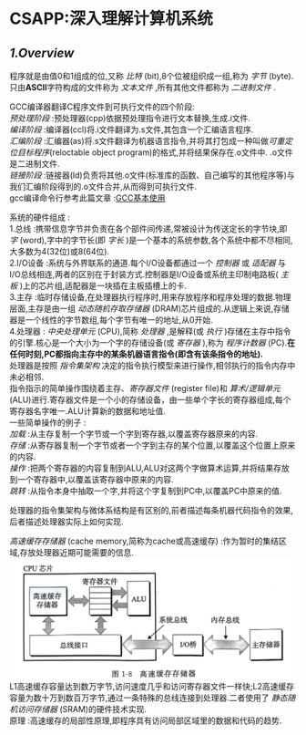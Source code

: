 # **CSAPP:深入理解计算机系统**

## *1.Overview*
程序就是由值0和1组成的位,又称 *比特* (bit),8个位被组织成一组,称为 *字节* (byte).  
只由**ASCII**字符构成的文件称为 *文本文件* ,所有其他文件都称为 *二进制文件* .  

GCC编译器翻译C程序文件到可执行文件的四个阶段:  
*预处理阶段* :预处理器(cpp)依据预处理指令进行文本替换,生成.i文件.  
*编译阶段* :编译器(ccl)将.i文件翻译为.s文件,其包含一个汇编语言程序.  
*汇编阶段* :汇编器(as)将.s文件翻译为机器语言指令,并将其打包成一种叫做*可重定位目标程序*(reloctable object program)的格式,并将结果保存在.o文件中. .o文件是二进制文件.  
*链接阶段* :链接器(ld)负责将其他.o文件(标准库的函数、自己编写的其他程序等)与我们汇编阶段得到的.o文件合并,从而得到可执行文件.  
gcc编译命令行参考此篇文章 :[GCC基本使用](https://zhuanlan.zhihu.com/p/404682058)  

系统的硬件组成 :  
1.总线 :携带信息字节并负责在各个部件间传递,常被设计为传送定长的字节块,即 *字* (word),字中的字节长(即 *字长* )是一个基本的系统参数,各个系统中都不尽相同,大多数为4(32位)或8(64位).  
2.I/O设备 :系统与外界联系的通道.每个I/O设备都通过一个 *控制器* 或 *适配器* 与I/O总线相连,两者的区别在于封装方式.控制器是I/O设备或系统主印制电路板( *主板* )上的芯片组,适配器是一块插在主板插槽上的卡.  
3.主存 :临时存储设备,在处理器执行程序时,用来存放程序和程序处理的数据.物理层面,主存是由一组 *动态随机存取存储器* (DRAM)芯片组成的.从逻辑上来说,存储器是一个线性的字节数组,每个字节有唯一的地址,从0开始.  
4.处理器 : *中央处理单元* (CPU),简称 *处理器* ,是解释(或 *执行* )存储在主存中指令的引擎.核心是一个大小为一个字的存储设备(或 *寄存器* ),称为 *程序计数器* (PC).**在任何时刻,PC都指向主存中的某条机器语言指令(即含有该条指令的地址).**  
处理器是按照 *指令集架构* 决定的指令执行模型来进行操作,相邻执行的指令内存中未必相邻.  
指令指示的简单操作围绕着主存、*寄存器文件* (register file)和 *算术/逻辑单元* (ALU)进行.寄存器文件是一个小的存储设备，由一些单个字长的寄存器组成,每个寄存器名字唯一.ALU计算新的数据和地址值.  
一些简单操作的例子 :  
*加载* :从主存复制一个字节或一个字到寄存器,以覆盖寄存器原来的内容.  
*存储* :从寄存器复制一个字节或者一个字到主存的某个位置,以覆盖这个位置上原来的内容.  
*操作* :把两个寄存器的内容复制到ALU,ALU对这两个字做算术运算,并将结果存放到一个寄存器中,以覆盖该寄存器中原来的内容.  
*跳转* :从指令本身中抽取一个字,并将这个字复制到PC中,以覆盖PC中原来的值.  

处理器的指令集架构与微体系结构是有区别的,前者描述每条机器代码指令的效果,后者描述处理器实际上如何实现.  

*高速缓存存储器* (cache memory,简称为cache或高速缓存) :作为暂时的集结区域,存放处理器近期可能需要的信息.  
![1-1 高速缓存存储器](pictures/1-1%20%E9%AB%98%E9%80%9F%E7%BC%93%E5%AD%98%E5%AD%98%E5%82%A8%E5%99%A8.jpg)  
L1高速缓存容量达到数万字节,访问速度几乎和访问寄存器文件一样快;L2高速缓存容量为数十万到数百万字节,通过一条特殊的总线连接到处理器.二者使用了 *静态随机访问存储器* (SRAM)的硬件技术实现.  
原理 :高速缓存的局部性原理,即程序具有访问局部区域里的数据和代码的趋势.  
